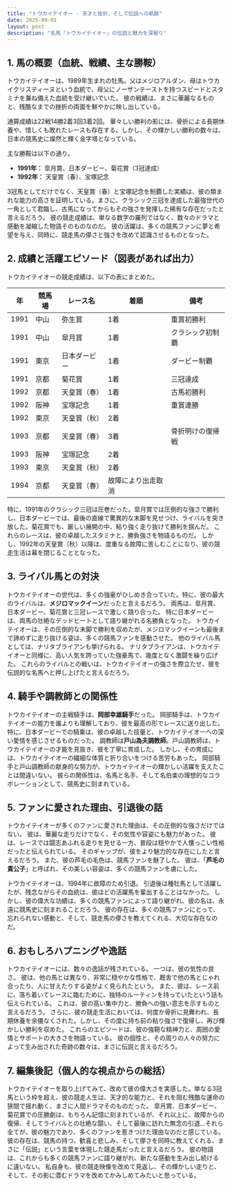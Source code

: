 ```yaml
---
title: "トウカイテイオー - 天才と挫折、そして伝説への軌跡"
date: 2025-09-01
layout: post
description: "名馬『トウカイテイオー』の伝説と魅力を深堀り"
---
```


## 1. 馬の概要（血統、戦績、主な勝鞍）

トウカイテイオーは、1989年生まれの牡馬。父はメジロアルダン、母はトウカイクリスティーヌという血統で、母父にノーザンテーストを持つスピードとスタミナを兼ね備えた血統を受け継いでいた。  彼の戦績は、まさに華麗なるものと、残酷なまでの挫折の両面を鮮やかに映し出している。

通算成績は22戦14勝2着3回3着2回。  華々しい勝利の影には、骨折による長期休養や、惜しくも敗れたレースも存在する。しかし、その輝かしい勝利の数々は、日本の競馬史に燦然と輝く金字塔となっている。

主な勝鞍は以下の通り。

* **1991年：**  皐月賞、日本ダービー、菊花賞（3冠達成）
* **1992年：**  天皇賞（春）、宝塚記念

3冠馬としてだけでなく、天皇賞（春）と宝塚記念を制覇した実績は、彼の類まれな能力の高さを証明している。まさに、クラシック三冠を達成した最強世代の一角として君臨し、古馬になってからもその強さを発揮した稀有な存在だったと言えるだろう。  彼の競走成績は、単なる数字の羅列ではなく、数々のドラマと感動を凝縮した物語そのものなのだ。  彼の活躍は、多くの競馬ファンに夢と希望を与え、同時に、競走馬の儚さと強さを改めて認識させるものとなった。


## 2. 成績と活躍エピソード（図表があれば出力）

トウカイテイオーの競走成績は、以下の表にまとめた。

| 年 | 競馬場 | レース名 | 着順 | 備考 |
|---|---|---|---|---|
| 1991 | 中山 | 弥生賞 | 1着 | 重賞初勝利 |
| 1991 | 中山 | 皐月賞 | 1着 | クラシック初制覇 |
| 1991 | 東京 | 日本ダービー | 1着 | ダービー制覇 |
| 1991 | 京都 | 菊花賞 | 1着 | 三冠達成 |
| 1992 | 京都 | 天皇賞（春） | 1着 | 古馬初勝利 |
| 1992 | 阪神 | 宝塚記念 | 1着 | 重賞連勝 |
| 1992 | 東京 | 天皇賞（秋） | 2着 |  |
| 1993 | 京都 | 天皇賞（春） | 3着 |  骨折明けの復帰戦 |
| 1993 | 阪神 | 宝塚記念 | 2着 |  |
| 1993 | 東京 | 天皇賞（秋） | 2着 |  |
| 1994 | 京都 | 天皇賞（春） | 故障により出走取消 |


特に、1991年のクラシック三冠は圧巻だった。皐月賞では圧倒的な強さで勝利し、日本ダービーでは、最後の直線で驚異的な末脚を見せつけ、ライバルを突き放した。菊花賞でも、厳しい展開の中、粘り強く走り抜けて勝利を掴んだ。  これらのレースは、彼の卓越したスタミナと、勝負強さを物語るものだ。  しかし、1992年の天皇賞（秋）以降は、度重なる故障に苦しむことになり、彼の競走生活は幕を閉じることとなった。


## 3. ライバル馬との対決

トウカイテイオーの世代は、多くの強豪がひしめき合っていた。特に、彼の最大のライバルは、**メジロマックイーン**だったと言えるだろう。  両馬は、皐月賞、日本ダービー、菊花賞と三冠レースで激しく競り合った。  特に日本ダービーは、両馬の壮絶なデッドヒートとして語り継がれる名勝負となった。  トウカイテイオーは、その圧倒的な末脚で勝利を収めたが、メジロマックイーンも最後まで諦めずに走り抜ける姿は、多くの競馬ファンを感動させた。  他のライバル馬としては、ナリタブライアンも挙げられる。  ナリタブライアンは、トウカイテイオーと同様に、高い人気を誇っていた強豪馬で、幾度となく激闘を繰り広げた。  これらのライバルとの戦いは、トウカイテイオーの強さを際立たせ、彼を伝説的な名馬へと押し上げたと言えるだろう。


## 4. 騎手や調教師との関係性

トウカイテイオーの主戦騎手は、**岡部幸雄騎手**だった。  岡部騎手は、トウカイテイオーの能力を誰よりも理解しており、彼を最高の形でレースに送り出した。  特に、日本ダービーでの騎乗は、彼の卓越した技量と、トウカイテイオーへの深い愛情を感じさせるものだった。  調教師は**戸山為夫調教師**。戸山調教師は、トウカイテイオーの才能を見抜き、彼を丁寧に育成した。  しかし、その育成には、トウカイテイオーの繊細な体質と折り合いをつける苦労もあった。  岡部騎手と戸山調教師の献身的な努力が、トウカイテイオーの輝かしい活躍を支えたことは間違いない。  彼らの関係性は、名馬と名手、そして名伯楽の理想的なコラボレーションとして、競馬史に刻まれている。


## 5. ファンに愛された理由、引退後の話

トウカイテイオーが多くのファンに愛された理由は、その圧倒的な強さだけではない。  彼は、華麗な走りだけでなく、その気性や容姿にも魅力があった。  彼は、レースでは闘志あふれる走りを見せる一方、普段は穏やかで人懐っこい性格だったと伝えられている。  そのギャップが、彼をより魅力的な存在にしたと言えるだろう。  また、彼の芦毛の毛色は、競馬ファンを魅了した。  彼は、「**芦毛の貴公子**」と呼ばれ、その美しい容姿は、多くの競馬ファンを虜にした。

トウカイテイオーは、1994年に故障のため引退。  引退後は種牡馬として活躍したが、残念ながらその血統は、彼ほどの活躍馬を輩出することはなかった。  しかし、彼の偉大な功績は、多くの競馬ファンによって語り継がれ、彼の名は、永遠に競馬史に刻まれることだろう。  彼の存在は、多くの競馬ファンにとって、忘れられない感動と、そして、競走馬の儚さを教えてくれる、大切な存在なのだ。


## 6. おもしろハプニングや逸話

トウカイテイオーには、数々の逸話が残されている。  一つは、彼の気性の良さ。  彼は、他の馬とは異なり、非常に穏やかな性格で、厩舎で他の馬とじゃれ合ったり、人に甘えたりする姿がよく見られたという。  また、彼は、レース前に、落ち着いてレースに臨むために、独特のルーティンを持っていたという話も伝えられている。  これは、彼の高い集中力と、勝負への強い意志を示すものと言えるだろう。  さらに、彼の競走生活においては、何度か骨折に見舞われ、長期休養を余儀なくされた。しかし、その度に持ち前の粘り強さで復帰し、再び輝かしい勝利を収めた。  これらのエピソードは、彼の強靭な精神力と、周囲の愛情とサポートの大きさを物語っている。  彼の個性と、その周りの人々の努力によって生み出された奇跡の数々は、まさに伝説と言えるだろう。


## 7. 編集後記（個人的な視点からの総括）

トウカイテイオーを取り上げてみて、改めて彼の偉大さを実感した。単なる3冠馬という枠を超え、彼の競走人生は、天才的な能力と、それを阻む残酷な運命の狭間で揺れ動く、まさに人間ドラマそのものだった。  皐月賞、日本ダービー、菊花賞での圧勝劇は、もちろん記憶に刻まれているが、それ以上に、故障からの復帰、そしてライバルとの壮絶な闘い、そして最後に訪れた無念の引退…それら全てが、彼の魅力であり、多くのファンを惹きつけた理由なのだと感じている。  彼の存在は、競馬の持つ、歓喜と悲しみ、そして儚さを同時に教えてくれる、まさに「伝説」という言葉を体現した競走馬だったと言えるだろう。  彼の物語は、これからも多くの競馬ファンに語り継がれ、新たな感動を生み出し続けるに違いない。  私自身も、彼の競走映像を改めて見返し、その輝かしい走りと、そして、その影に潜むドラマを改めてかみしめてみたいと思っている。
